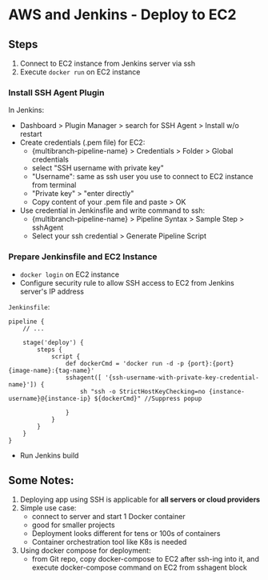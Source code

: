 # AWS and Jenkins - Deploy to EC2

## Steps
1. Connect to EC2 instance from Jenkins server via ssh
2. Execute `docker run` on EC2 instance

### Install SSH Agent Plugin

In Jenkins:
- Dashboard > Plugin Manager > search for SSH Agent > Install w/o restart
- Create credentials (.pem file) for EC2:
    - {multibranch-pipeline-name} > Credentials > Folder > Global credentials
    - select "SSH username with private key"
    - "Username": same as ssh user you use to connect to EC2 instance from terminal
    - "Private key" > "enter directly"
    - Copy content of your .pem file and paste > OK
- Use credential in Jenkinsfile and write command to ssh:
    - {multibranch-pipeline-name} > Pipeline Syntax > Sample Step > sshAgent
    - Select your ssh credential > Generate Pipeline Script

### Prepare Jenkinsfile and EC2 Instance

- `docker login` on EC2 instance
- Configure security rule to allow SSH access to EC2 from Jenkins server's IP address


`Jenkinsfile`:

```
pipeline {
    // ...

    stage('deploy') {
        steps {
            script {
                def dockerCmd = 'docker run -d -p {port}:{port} {image-name}:{tag-name}'
                sshagent([ '{ssh-username-with-private-key-credential-name}']) {
                    sh "ssh -o StrictHostKeyChecking=no {instance-username}@{instance-ip} ${dockerCmd}" //Suppress popup

                }
            }
        }
    }
}

```
- Run Jenkins build

## Some Notes:

1. Deploying app using SSH is applicable for **all servers or cloud providers**
2. Simple use case:
    - connect to server and start 1 Docker container
    - good for smaller projects
    - Deployment looks different for tens or 100s of containers
    - Container orchestration tool like K8s is needed
3. Using docker compose for deployment:
    - from Git repo, copy docker-compose to EC2 after ssh-ing into it, and execute docker-compose command on EC2 from sshagent block